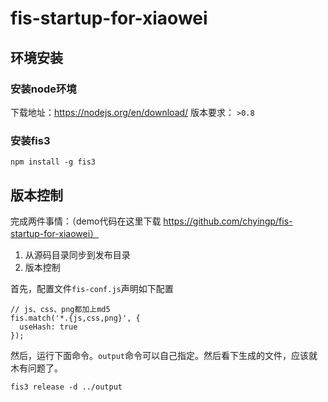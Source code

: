 # fis-startup-for-xiaowei

## 环境安装

### 安装node环境

下载地址：https://nodejs.org/en/download/
版本要求： `>0.8`

### 安装fis3

```
npm install -g fis3
```

## 版本控制

完成两件事情：（demo代码在这里下载 https://github.com/chyingp/fis-startup-for-xiaowei）
1. 从源码目录同步到发布目录
2. 版本控制

首先，配置文件`fis-conf.js`声明如下配置

```
// js、css、png都加上md5
fis.match('*.{js,css,png}', {
  useHash: true
});
```

然后，运行下面命令。`output`命令可以自己指定。然后看下生成的文件，应该就木有问题了。

```
fis3 release -d ../output
```


